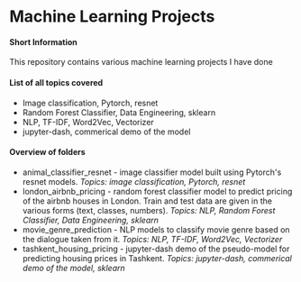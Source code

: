 # Machine Learning Projects
#### Short Information
This repository contains various machine learning projects I have done

#### List of all topics covered
+ Image classification, Pytorch, resnet
+ Random Forest Classifier, Data Engineering, sklearn
+ NLP, TF-IDF, Word2Vec, Vectorizer
+ jupyter-dash, commerical demo of the model

#### Overview of folders
+ animal_classifier_resnet - image classifier model built using Pytorch's resnet models. *Topics: image classification, Pytorch, resnet*  
+ london_airbnb_pricing - random forest classifier model to predict pricing of the airbnb houses in London. Train and test data are given in the various forms (text, classes, numbers). *Topics: NLP, Random Forest Classifier, Data Engineering, sklearn*
+ movie_genre_prediction - NLP models to classify movie genre based on the dialogue taken from it. *Topics: NLP, TF-IDF, Word2Vec, Vectorizer*
+ tashkent_housing_pricing - jupyter-dash demo of the pseudo-model for predicting housing prices in Tashkent. *Topics: jupyter-dash, commerical demo of the model, sklearn*  
